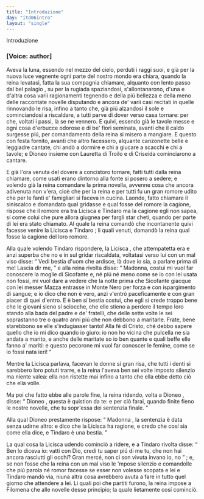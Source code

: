 ```yaml
---
title: "Introduzione"
day: "itd06intro"
layout: "single"
---
```

<html>
 <head>
 </head>
 <body>
  <div id="d06intro" type="introduction" who="author">
   <head>
    Introduzione
   </head>
   <p>
    <h3>
     [Voice: author]
    </h3>
   </p>
   <p>
    <milestone id="p06980002"/>
    Aveva la luna, essendo nel mezzo del cielo, perduti i raggi suoi, e gi&agrave; per la nuova luce vegnente ogni parte del nostro mondo era chiara, quando la
    <name persref="elissa" type="person">
     reina
    </name>
    levatasi, fatta la sua compagnia chiamare, alquanto con lento passo dal
    <name placeref="palagiobrigata-02" type="place">
     bel palagio
    </name>
    , su per la rugiada spaziandosi, s'allontanarono, d'una e d'altra cosa varii ragionamenti tegnendo e della pi&uacute; bellezza e della meno delle raccontate novelle disputando e ancora de' varii casi recitati in quelle rinnovando le risa, infino a tanto che, gi&agrave; pi&uacute; alzandosi il sole e cominciandosi a riscaldare, a tutti parve di dover verso casa tornare: per che, voltati i passi, l&agrave; se ne vennero.
    <milestone id="p06980003"/>
    E quivi, essendo gi&agrave; le tavole messe e ogni cosa d'erbucce odorose e di be' fiori seminata, avanti che il caldo surgesse pi&uacute;, per comandamento della reina si misero a mangiare. E questo con festa fornito, avanti che altro facessero, alquante canzonette belle e leggiadre cantate, chi and&ograve; a dormire e chi a giucare a scacchi e chi a tavole; e
    <name persref="dioneo" type="person">
     Dioneo
    </name>
    insieme con
    <name persref="lauretta" type="person">
     Lauretta
    </name>
    di
    <name persref="troilo" type="person">
     Troilo
    </name>
    e di
    <name persref="criseida" type="person">
     Criseida
    </name>
    cominciarono a cantare.
   </p>
   <p>
    <milestone id="p06980004"/>
    E gi&agrave; l'ora venuta del dovere a concistoro tornare, fatti tutti dalla
    <name persref="elissa" type="person">
     reina
    </name>
    chiamare, come usati erano dintorno alla fonte si posero a sedere; e volendo gi&agrave; la reina comandare la prima novella, avvenne cosa che ancora adivenuta non v'era, cio&egrave; che per la reina e per tutti fu un gran romore udito che per le fanti e' famigliari si faceva in cucina.
    <milestone id="p06980005"/>
    Laonde, fatto chiamare il siniscalco e domandato qual gridasse e qual fosse del romore la cagione, rispose che il romore era tra
    <name persref="licisca" type="person">
     Licisca
    </name>
    e
    <name persref="tindaro" type="person">
     Tindaro
    </name>
    ma la cagione egli non sapea, s&iacute; come colui che pure allora giugnea per fargli star cheti, quando per parte di lei era stato chiamato.
    <milestone id="p06980006"/>
    Al quale la reina comand&ograve; che incontanente quivi facesse venire la
    <name persref="licisca" type="person">
     Licisca
    </name>
    e
    <name persref="tindaro" type="person">
     Tindaro
    </name>
    ; li quali venuti, domand&ograve; la reina qual fosse la cagione del loro romore.
   </p>
   <p>
    <milestone id="p06980007"/>
    Alla quale volendo
    <name persref="tindaro" type="person">
     Tindaro
    </name>
    rispondere, la
    <name persref="licisca" type="person">
     Licisca
    </name>
    , che attempatetta era e anzi superba che no e in sul gridar riscaldata, voltatasi verso lui con un mal viso disse:
    <q direct="unspecified" who="licisca">
     Vedi bestia d'uom che ardisce, l&agrave; dove io sia, a parlare prima di me! Lascia dir me,
    </q>
    e alla
    <name persref="elissa" type="person">
     reina
    </name>
    rivolta disse:
    <milestone id="p06980008"/>
    <q direct="unspecified" who="licisca">
     Madonna, costui mi vuol far conoscere la moglie di
     <name persref="sicofante" type="person">
      Sicofante
     </name>
     e, n&eacute; pi&uacute; n&eacute; meno come se io con lei usata non fossi, mi vuol dare a vedere che la notte prima che
     <name persref="sicofante" type="person">
      Sicofante
     </name>
     giacque con lei
     <name persref="mazza" type="person">
      messer Mazza
     </name>
     entrasse in
     <name placeref="montenero" type="place">
      Monte Nero
     </name>
     per forza e con ispargimento di sangue; e io dico che non &egrave; vero, anzi v'entr&ograve; paceficamente e con gran piacer di quei d'entro.
     <milestone id="p06980009"/>
     E &egrave; ben s&iacute; bestia costui, che egli si crede troppo bene che le giovani sieno s&iacute; sciocche, che elle stieno a perdere il tempo loro stando alla bada del padre e de' fratelli, che delle sette volte le sei soprastanno tre o quatro anni pi&uacute; che non debbono a maritarle.
     <milestone id="p06980010"/>
     Frate, bene starebbono se elle s'indugiasser tanto! Alla f&eacute; di Cristo, ch&eacute; debbo sapere quello che io mi dico quando io giuro: io non ho vicina che pulcella ne sia andata a marito, e anche delle maritate so io ben quante e quali beffe elle fanno a' mariti: e questo pecorone mi vuol far conoscer le femine, come se io fossi nata ieri!
    </q>
   </p>
   <p>
    <milestone id="p06980011"/>
    Mentre la
    <name persref="licisca" type="person">
     Licisca
    </name>
    parlava, facevan le donne s&iacute; gran risa, che tutti i denti si sarebbero loro potuti trarre, e la
    <name persref="elissa" type="person">
     reina
    </name>
    l'aveva ben sei volte imposto silenzio ma niente valea: ella non ristette mai infino a tanto che ella ebbe detto ci&ograve; che ella volle.
   </p>
   <p>
    <milestone id="p06980012"/>
    Ma poi che fatto ebbe alle parole fine, la
    <name persref="elissa" type="person">
     reina
    </name>
    ridendo, volta a
    <name persref="dioneo" type="person">
     Dioneo
    </name>
    , disse:
    <q direct="unspecified" who="elissa">
     <name persref="dioneo" type="person">
      Dioneo
     </name>
     , questa &egrave; quistion da te: e per ci&ograve; farai, quando finite fieno le nostre novelle, che tu sopr'essa dei sentenzia finale.
    </q>
   </p>
   <p>
    <milestone id="p06980013"/>
    Alla qual
    <name persref="dioneo" type="person">
     Dioneo
    </name>
    prestamente rispose:
    <q direct="unspecified" who="dioneo">
     <name persref="elissa" type="person">
      Madonna
     </name>
     , la sentenzia &egrave; data senza udirne altro: e dico che la
     <name persref="licisca" type="person">
      Licisca
     </name>
     ha ragione, e credo che cos&iacute; sia come ella dice, e
     <name persref="tindaro" type="person">
      Tindaro
     </name>
     &egrave; una bestia.
    </q>
   </p>
   <p>
    <milestone id="p06980014"/>
    La qual cosa la
    <name persref="licisca" type="person">
     Licisca
    </name>
    udendo cominci&ograve; a ridere, e a
    <name persref="tindaro" type="person">
     Tindaro
    </name>
    rivolta disse:
    <q direct="unspecified" who="licisca">
     Ben lo diceva io: vatti con Dio, credi tu saper pi&uacute; di me tu, che non hai ancora rasciutti gli occhi? Gran merc&eacute;, non ci son vivuta invano io, no
    </q>
    ;
    <milestone id="p06980015"/>
    e, se non fosse che la
    <name persref="elissa" type="person">
     reina
    </name>
    con un mal viso le 'mpose silenzio e comandolle che pi&uacute; parola n&eacute; romor facesse se esser non volesse scopata e lei e
    <name persref="tindaro" type="person">
     Tindaro
    </name>
    mand&ograve; via, niuna altra cosa avrebbero avuta a fare in tutto quel giorno che attendere a lei.
    <milestone id="p06980016"/>
    Li quali poi che partiti furono, la reina impose a
    <name persref="filomena" type="person">
     Filomena
    </name>
    che alle novelle desse principio; la quale lietamente cos&iacute; cominci&ograve;.
   </p>
  </div>
 </body>
</html>